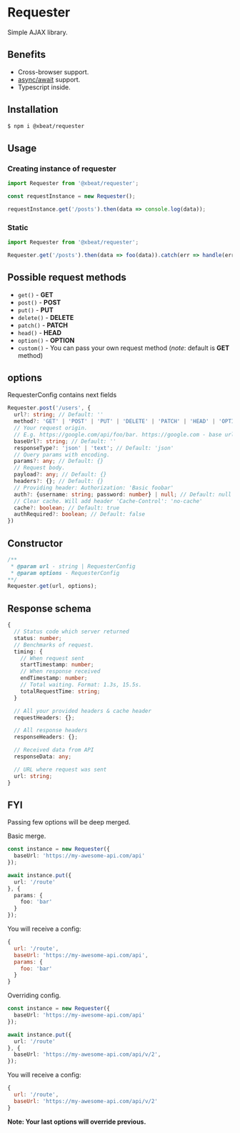 # Requester

Simple AJAX library.

## Benefits

- Cross-browser support.
- [async/await](https://developer.mozilla.org/ru/docs/Web/JavaScript/Reference/Statements/async_function) support.
- Typescript inside.

## Installation

```bash
$ npm i @xbeat/requester
```

## Usage

### Creating instance of requester

```js
import Requester from '@xbeat/requester';

const requestInstance = new Requester();

requestInstance.get('/posts').then(data => console.log(data));
```

### Static

```js
import Requester from '@xbeat/requester';

Requester.get('/posts').then(data => foo(data)).catch(err => handle(err));
```

## Possible request methods

- ``get()`` - **GET**
- ``post()`` - **POST**
- ``put()`` - **PUT**
- ``delete()`` - **DELETE**
- ``patch()`` - **PATCH**
- ``head()`` - **HEAD**
- ``option()`` - **OPTION**
- ``custom()`` - You can pass your own request method (*note*: default is **GET** method)

## options

RequesterConfig contains next fields
```ts
Requester.post('/users', {
  url?: string; // Default: ''
  method?: 'GET' | 'POST' | 'PUT' | 'DELETE' | 'PATCH' | 'HEAD' | 'OPTION' | any; // Default: 'GET'
  // Your request origin.
  // E.g. https://google.com/api/foo/bar. https://google.com - base url.
  baseUrl?: string; // Default: ''
  responseType?: 'json' | 'text'; // Default: 'json'
  // Query params with encoding.
  params?: any; // Default: {}
  // Request body.
  payload?: any; // Default: {}
  headers?: {}; // Default: {}
  // Providing header: Authorization: 'Basic foobar'
  auth?: {username: string; password: number} | null; // Default: null
  // Clear cache. Will add header 'Cache-Control': 'no-cache'
  cache?: boolean; // Default: true
  authRequired?: boolean; // Default: false
})
```

## Constructor

```js
/**
 * @param url - string | RequesterConfig
 * @param options - RequesterConfig
**/
Requester.get(url, options);
```

## Response schema

```ts
{
  // Status code which server returned
  status: number;
  // Benchmarks of request.
  timing: {
    // When request sent
    startTimestamp: number;
    // When response received
    endTimestamp: number;
    // Total waiting. Format: 1.3s, 15.5s.
    totalRequestTime: string;
  }

  // All your provided headers & cache header
  requestHeaders: {};

  // All response headers
  responseHeaders: {};

  // Received data from API
  responseData: any;

  // URL where request was sent
  url: string;
}
```

## FYI

Passing few options will be deep merged.

Basic merge.
```ts
const instance = new Requester({
  baseUrl: 'https://my-awesome-api.com/api'
});

await instance.put({
  url: '/route'
}, {
  params: {
    foo: 'bar'
  }
});
```

You will receive a config:
```js
{
  url: '/route',
  baseUrl: 'https://my-awesome-api.com/api',
  params: {
    foo: 'bar'
  }
}
```

Overriding config.

```ts
const instance = new Requester({
  baseUrl: 'https://my-awesome-api.com/api'
});

await instance.put({
  url: '/route'
}, {
  baseUrl: 'https://my-awesome-api.com/api/v/2',
});
```

You will receive a config:
```js
{
  url: '/route',
  baseUrl: 'https://my-awesome-api.com/api/v/2'
}
```
**Note: Your last options will override previous.**